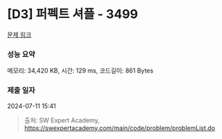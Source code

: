 # [D3] 퍼펙트 셔플 - 3499 

[문제 링크](https://swexpertacademy.com/main/code/problem/problemDetail.do?contestProbId=AWGsRbk6AQIDFAVW) 

### 성능 요약

메모리: 34,420 KB, 시간: 129 ms, 코드길이: 861 Bytes

### 제출 일자

2024-07-11 15:41



> 출처: SW Expert Academy, https://swexpertacademy.com/main/code/problem/problemList.do